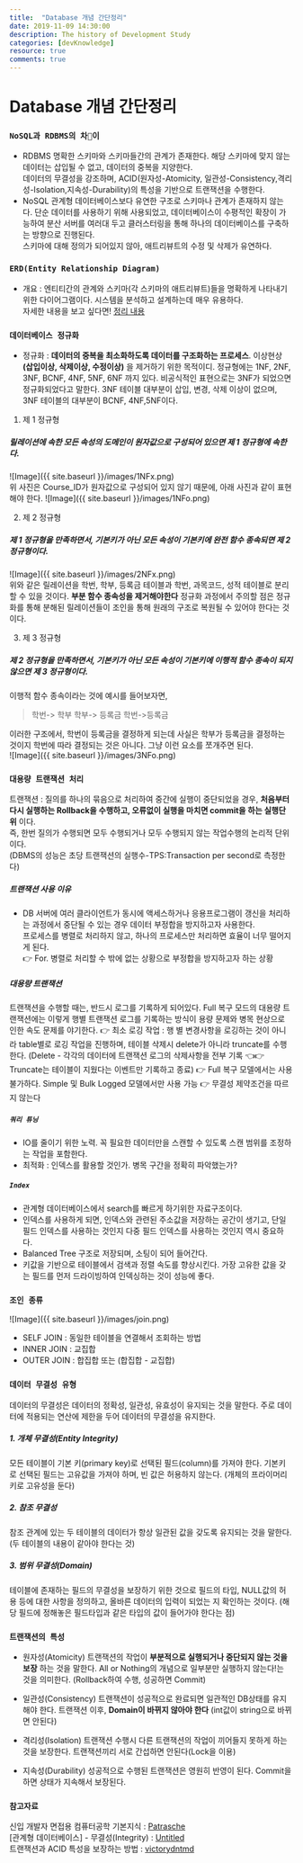```yaml
---
title:  "Database 개념 간단정리"
date: 2019-11-09 14:30:00
description: The history of Development Study
categories: [devKnowledge]
resource: true
comments: true
---
```

# Database 개념 간단정리
### `NoSQL과 RDBMS의 차이`
- RDBMS
  명확한 스키마와 스키마들간의 관계가 존재한다. 해당 스키마에 맞지 않는 데이터는 삽입될 수 없고, 데이터의 중복을 지양한다.<br>
  데이터의 무결성을 강조하며, ACID(원자성-Atomicity, 일관성-Consistency,격리성-Isolation,지속성-Durability)의 특성을 기반으로 트랜잭션을 수행한다.<br>
- NoSQL
  관계형 데이터베이스보다 유연한 구조로 스키마나 관계가 존재하지 않는다. 단순 데이터를 사용하기 위해 사용되었고, 데이터베이스이 수평적인 확장이 가능하여 분산 서버를 여러대 두고 클러스터링을 통해 하나의 데이터베이스를 구축하는 방향으로 진행된다.<br>
  스키마에 대해 정의가 되어있지 않아, 애트리뷰트의 수정 및 삭제가 유연하다.<br>

### `ERD(Entity Relationship Diagram)`
- 개요 : 엔티티간의 관계와 스키마(각 스키마의 애트리뷰트)들을 명확하게 나타내기 위한 다이어그램이다. 시스템을 분석하고 설계하는데 매우 유용하다. <br>
  자세한 내용을 보고 싶다면! [정리 내용](http://hkpark.netholdings.co.kr/web/manual/default/manual_print.asp?menu_id=102668&id=1142)<br>

### `데이터베이스 정규화`
- 정규화 : **데이터의 중복을 최소화하도록 데이터를 구조화하는 프로세스**. 이상현상 **(삽입이상, 삭제이상, 수정이상)** 을 제거하기 위한 목적이디.
정규형에는 1NF, 2NF, 3NF, BCNF, 4NF, 5NF, 6NF 까지 있다. 비공식적인 표현으로는 3NF가 되었으면 정규화되었다고 말한다. 3NF 테이블 대부분이 삽입, 변경, 삭제 이상이 없으며, 3NF 테이블의 대부분이 BCNF, 4NF,5NF이다. <br>
1. 제 1 정규형
##### 릴레이션에 속한 모든 속성의 도메인이 원자값으로 구성되어 있으면 제 1 정규형에 속한다.
![Image]({{ site.baseurl }}/images/1NFx.png)<br>
위 사진은 Course_ID가 원자값으로 구성되어 있지 않기 때문에, 아래 사진과 같이 표현해야 한다.
![Image]({{ site.baseurl }}/images/1NFo.png)<br>

2. 제 2 정규형
##### 제 1 정규형을 만족하면서, 기본키가 아닌 모든 속성이 기본키에 완전 함수 종속되면 제 2 정규형이다.
![Image]({{ site.baseurl }}/images/2NFx.png)<br>
위와 같은 릴레이션을 학번, 학부, 등록금 테이블과 학번, 과목코드, 성적 테이블로 분리할 수 있을 것이다. **부분 함수 종속성을 제거해야한다**
정규화 과정에서 주의할 점은 정규화를 통해 분해된 릴레이션들이 조인을 통해 원래의 구조로 복원될 수 있어야 한다는 것이다.<br>

3. 제 3 정규형
##### 제 2 정규형을 만족하면서, 기본키가 아닌 모든 속성이 기본키에 이행적 함수 종속이 되지 않으면 제 3 정규형이다.
이행적 함수 종속이라는 것에 예시를 들어보자면,<br>
> 학번-> 학부
  학부-> 등록금
  학번->등록금

이러한 구조에서, 학번이 등록금을 결정하게 되는데 사실은 학부가 등록금을 결정하는 것이지 학번에 따라 결정되는 것은 아니다. 그냥 이런 요소를 쪼개주면 된다.<br>
![Image]({{ site.baseurl }}/images/3NFo.png)<br>

### `대용량 트랜잭션 처리`
트랜잭션 : 질의를 하나의 묶음으로 처리하여 중간에 실행이 중단되었을 경우, **처음부터 다시 실행하는 Rollback을 수행하고, 오류없이 실행을 마치면 commit을 하는 실행단위** 이다.<br>
즉, 한번 질의가 수행되면 모두 수행되거나 모두 수행되지 않는 작업수행의 논리적 단위이다.<br>
(DBMS의 성능은 초당 트랜잭션의 실행수-TPS:Transaction per second로 측정한다)<br>

##### 트랜잭션 사용 이유
- DB 서버에 여러 클라이언트가 동시에 액세스하거나 응용프로그램이 갱신을 처리하는 과정에서 중단될 수 있는 경우 데이터 부정합을 방지하고자 사용한다.<br>
  프로세스를 병렬로 처리하지 않고, 하나의 프로세스만 처리하면 효율이 너무 떨어지게 된다. <br>
  👉 For. 병렬로 처리할 수 밖에 없는 상황으로 부정합을 방지하고자 하는 상황 <br>

##### 대용량 트랜잭션
  트랜잭션을 수행할 때는, 반드시 로그를 기록하게 되어있다. Full 복구 모드의 대용량 트랜잭션에는 이렇게 행별 트랜잭션 로그를 기록하는 방식이 용량 문제와 병목 현상으로 인한 속도 문제를 야기한다.
  👉 최소 로깅 작업 : 행 별 변경사항을 로깅하는 것이 아니라 table별로 로깅 작업을 진행하며, 테이블 삭제시 delete가 아니라 truncate를 수행한다.
  (Delete - 각각의 데이터에 트랜잭션 로그의 삭제사항을 전부 기록 👈👉 Truncate는 테이블이 지웠다는 이벤트만 기록하고 종료)
  👉 Full 복구 모델에서는 사용 불가하다. Simple 및 Bulk Logged 모델에서만 사용 가능
  👉 무결성 제약조건을 따르지 않는다

##### `쿼리 튜닝`
- IO를 줄이기 위한 노력. 꼭 필요한 데이터만을 스캔할 수 있도록 스캔 범위를 조정하는 작업을 포함한다.
- 최적화 : 인덱스를 활용할 것인가. 병목 구간을 정확히 파악했는가?

##### `Index`
- 관계형 데이터베이스에서 search를 빠르게 하기위한 자료구조이다.
- 인덱스를 사용하게 되면, 인덱스와 관련된 주소값을 저장하는 공간이 생기고, 단일 필드 인덱스를 사용하는 것인지 다중 필드 인덱스를 사용하는 것인지 역시 중요하다.
- Balanced Tree 구조로 저장되며, 소팅이 되어 들어간다.
- 키값을 기반으로 테이블에서 검색과 정렬 속도를 향상시킨다. 가장 고유한 값을 갖는 필드를 먼저 드라이빙하여 인덱싱하는 것이 성능에 좋다.

### `조인 종류`
![Image]({{ site.baseurl }}/images/join.png)<br>
- SELF JOIN : 동일한 테이블을 연결해서 조회하는 방법
- INNER JOIN : 교집합
- OUTER JOIN : 합집합 또는 (합집합 - 교집합)

### `데이터 무결성 유형`
데이터의 무결성은 데이터의 정확성, 일관성, 유효성이 유지되는 것을 말한다. 주로 데이터에 적용되는 연산에 제한을 두어 데이터의 무결성을 유지한다.
##### 1. 개체 무결성(Entity Integrity)
  모든 테이블이 기본 키(primary key)로 선택된 필드(column)를 가져야 한다. 기본키로 선택된 필드는 고유값을 가져야 하며, 빈 값은 허용하지 않는다.
  (개체의 프라이머리 키로 고유성을 둔다)
##### 2. 참조 무결성
  참조 관계에 있는 두 테이블의 데이터가 항상 일관된 값을 갖도록 유지되는 것을 말한다. (두 테이블의 내용이 같아야 한다는 것)
##### 3. 범위 무결성(Domain)
  테이블에 존재하는 필드의 무결성을 보장하기 위한 것으로 필드의 타입, NULL값의 허용 등에 대한 사항을 정의하고, 올바른 데이터의 입력이 되었는 지 확인하는 것이다. (해당 필드에 정해놓은 필드타입과 같은 타입의 값이 들어가야 한다는 점)

### `트랜잭션의 특성`
- 원자성(Atomicity)
  트랜잭션의 작업이 **부분적으로 실행되거나 중단되지 않는 것을 보장** 하는 것을 말한다.
  All or Nothing의 개념으로 일부분만 실행하지 않는다!는 것을 의미한다. (Rollback하여 수행, 성공하면 Commit)

- 일관성(Consistency)
  트랜잭션이 성공적으로 완료되면 일관적인 DB상태를 유지해야 한다.
  트랜잭션 이후, **Domain이 바뀌지 않아야 한다** (int값이 string으로 바뀌면 안된다)

- 격리성(Isolation)
  트랜잭션 수행시 다른 트랜잭션의 작업이 끼어들지 못하게 하는 것을 보장한다.
  트랜잭션끼리 서로 간섭하면 안된다(Lock을 이용)

- 지속성(Durability)
  성공적으로 수행된 트랜잭션은 영원히 반영이 된다.
  Commit을 하면 상태가 지속해서 보장된다.

### `참고자료`
신입 개발자 면접용 컴퓨터공학 기본지식 : [Patrasche](http://softwarepatrasche.blogspot.com/2016/04/blog-post.html)<br>
[관계형 데이터베이스] - 무결성(Integrity) : [Untitled](https://untitledtblog.tistory.com/123)<br>
트랜잭션과 ACID 특성을 보장하는 방법 : [victorydntmd](https://victorydntmd.tistory.com/129)<br>
